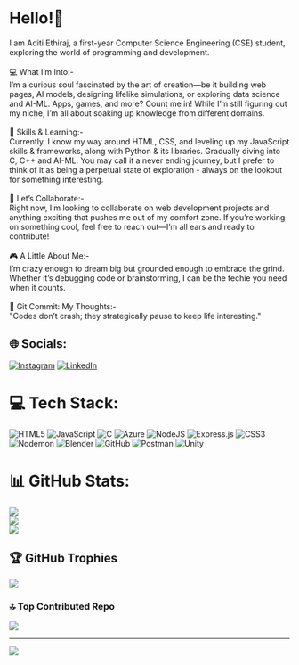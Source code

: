 # Hello!👋
I am Aditi Ethiraj, a first-year Computer Science Engineering (CSE) student, exploring the world of programming and development. <br><br>💻 What I’m Into:-<br>I’m a curious soul fascinated by the art of creation—be it building web pages,  AI models, designing lifelike simulations, or exploring data science and AI-ML. Apps, games, and more? Count me in! While I’m still figuring out my niche, I’m all about soaking up knowledge from different domains.<br><br>🔧 Skills & Learning:-<br>Currently, I know my way around HTML, CSS, and leveling up my JavaScript skills & frameworks, along with Python & its libraries. Gradually diving into C, C++ and AI-ML. You may call it a never ending journey, but I prefer to think of it as being a perpetual state of exploration - always on the lookout for something interesting.<br><br>🤝 Let’s Collaborate:-<br>Right now, I’m looking to collaborate on web development projects and anything exciting that pushes me out of my comfort zone. If you’re working on something cool, feel free to reach out—I’m all ears and ready to contribute!<br><br>🎮 A Little About Me:-<br>I’m crazy enough to dream big but grounded enough to embrace the grind. Whether it’s debugging code or brainstorming, I can be the techie you need when it counts.<br><br>🌱 Git Commit: My Thoughts:-<br> "Codes don’t crash; they strategically pause to keep life interesting."<br>


## 🌐 Socials:
[![Instagram](https://img.shields.io/badge/Instagram-%23E4405F.svg?logo=Instagram&logoColor=white)](https://instagram.com/aditi_.146) [![LinkedIn](https://img.shields.io/badge/LinkedIn-%230077B5.svg?logo=linkedin&logoColor=white)](https://linkedin.com/in/aditi-ethiraj14) 

# 💻 Tech Stack:
![HTML5](https://img.shields.io/badge/html5-%23E34F26.svg?style=for-the-badge&logo=html5&logoColor=white) ![JavaScript](https://img.shields.io/badge/javascript-%23323330.svg?style=for-the-badge&logo=javascript&logoColor=%23F7DF1E) ![C](https://img.shields.io/badge/c-%2300599C.svg?style=for-the-badge&logo=c&logoColor=white) ![Azure](https://img.shields.io/badge/azure-%230072C6.svg?style=for-the-badge&logo=microsoftazure&logoColor=white) ![NodeJS](https://img.shields.io/badge/node.js-6DA55F?style=for-the-badge&logo=node.js&logoColor=white) ![Express.js](https://img.shields.io/badge/express.js-%23404d59.svg?style=for-the-badge&logo=express&logoColor=%2361DAFB) ![CSS3](https://img.shields.io/badge/css3-%231572B6.svg?style=for-the-badge&logo=css3&logoColor=white) ![Nodemon](https://img.shields.io/badge/NODEMON-%23323330.svg?style=for-the-badge&logo=nodemon&logoColor=%BBDEAD) ![Blender](https://img.shields.io/badge/blender-%23F5792A.svg?style=for-the-badge&logo=blender&logoColor=white) ![GitHub](https://img.shields.io/badge/github-%23121011.svg?style=for-the-badge&logo=github&logoColor=white) ![Postman](https://img.shields.io/badge/Postman-FF6C37?style=for-the-badge&logo=postman&logoColor=white) ![Unity](https://img.shields.io/badge/unity-%23000000.svg?style=for-the-badge&logo=unity&logoColor=white)
# 📊 GitHub Stats:
![](https://github-readme-stats.vercel.app/api?username=Aditi-Ethiraj14&theme=radical&hide_border=false&include_all_commits=true&count_private=true)<br/>
![](https://github-readme-streak-stats.demolab.com/?user=Aditi-Ethiraj14&theme=radical&hide_border=false)<br/>
![](https://github-readme-stats.vercel.app/api/top-langs/?username=Aditi-Ethiraj14&theme=radical&hide_border=false&layout=compact)


## 🏆 GitHub Trophies
![](https://github-profile-trophy.vercel.app/?username=Aditi-Ethiraj14&theme=radical&no-frame=false&no-bg=true&margin-w=4)

### 🔝 Top Contributed Repo
![](https://github-contributor-stats.vercel.app/api?username=Aditi-Ethiraj14&limit=5&theme=dark&combine_all_yearly_contributions=true)

---
[![](https://visitcount.itsvg.in/api?id=Aditi-Ethiraj14&icon=0&color=0)](https://visitcount.itsvg.in)

<!-- Proudly created with GPRM ( https://gprm.itsvg.in ) -->

<!--
**Aditi-Ethiraj14/Aditi-Ethiraj14** is a ✨ _special_ ✨ repository because its `README.md` (this file) appears on your GitHub profile.

Here are some ideas to get you started:

- 🔭 I’m currently working on ...
- 🌱 I’m currently learning ...
- 👯 I’m looking to collaborate on ...
- 🤔 I’m looking for help with ...
- 💬 Ask me about ...
- 📫 How to reach me: ...
- 😄 Pronouns: ...
- ⚡ Fun fact: ...
-->
